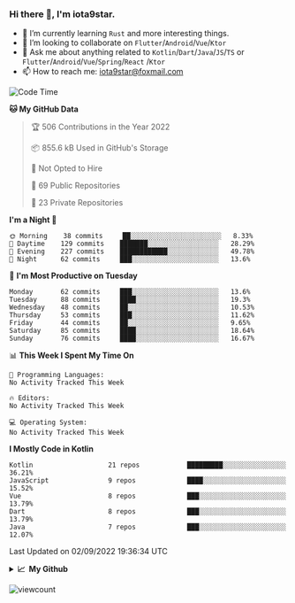 ### Hi there 👋, I'm iota9star.

- 🌱 I’m currently learning `Rust` and more interesting things.
- 👯 I’m looking to collaborate on `Flutter`/`Android`/`Vue`/`Ktor`
- 💬 Ask me about anything related to `Kotlin`/`Dart`/`Java`/`JS`/`TS` or `Flutter`/`Android`/`Vue`/`Spring`/`React`
  /`Ktor`
- 📫 How to reach me: [iota9star@foxmail.com](iota9star@foxmail.com)



<!--START_SECTION:waka-->
![Code Time](http://img.shields.io/badge/Code%20Time-3%2C090%20hrs%2054%20mins-blue)

**🐱 My GitHub Data** 

> 🏆 506 Contributions in the Year 2022
 > 
> 📦 855.6 kB Used in GitHub's Storage 
 > 
> 🚫 Not Opted to Hire
 > 
> 📜 69 Public Repositories 
 > 
> 🔑 23 Private Repositories  
 > 
**I'm a Night 🦉** 

```text
🌞 Morning    38 commits     ██░░░░░░░░░░░░░░░░░░░░░░░   8.33% 
🌆 Daytime    129 commits    ███████░░░░░░░░░░░░░░░░░░   28.29% 
🌃 Evening    227 commits    ████████████░░░░░░░░░░░░░   49.78% 
🌙 Night      62 commits     ███░░░░░░░░░░░░░░░░░░░░░░   13.6%

```
📅 **I'm Most Productive on Tuesday** 

```text
Monday       62 commits     ███░░░░░░░░░░░░░░░░░░░░░░   13.6% 
Tuesday      88 commits     ████░░░░░░░░░░░░░░░░░░░░░   19.3% 
Wednesday    48 commits     ██░░░░░░░░░░░░░░░░░░░░░░░   10.53% 
Thursday     53 commits     ███░░░░░░░░░░░░░░░░░░░░░░   11.62% 
Friday       44 commits     ██░░░░░░░░░░░░░░░░░░░░░░░   9.65% 
Saturday     85 commits     ████░░░░░░░░░░░░░░░░░░░░░   18.64% 
Sunday       76 commits     ████░░░░░░░░░░░░░░░░░░░░░   16.67%

```


📊 **This Week I Spent My Time On** 

```text
💬 Programming Languages: 
No Activity Tracked This Week

🔥 Editors: 
No Activity Tracked This Week

💻 Operating System: 
No Activity Tracked This Week

```

**I Mostly Code in Kotlin** 

```text
Kotlin                   21 repos            █████████░░░░░░░░░░░░░░░░   36.21% 
JavaScript               9 repos             ████░░░░░░░░░░░░░░░░░░░░░   15.52% 
Vue                      8 repos             ███░░░░░░░░░░░░░░░░░░░░░░   13.79% 
Dart                     8 repos             ███░░░░░░░░░░░░░░░░░░░░░░   13.79% 
Java                     7 repos             ███░░░░░░░░░░░░░░░░░░░░░░   12.07%

```



 Last Updated on 02/09/2022 19:36:34 UTC
<!--END_SECTION:waka-->

<details>
  <summary><b>📈&nbsp;&nbsp;My Github</b></summary>
  <br>
  <img src='https://github-profile-trophy.vercel.app/?username=iota9star'>
  <img src='https://bad-apple-github-readme.vercel.app/api?show_bg=1&username=iota9star&hide_title=true'>
  <img src='http://cr-skills-chart-widget.azurewebsites.net/api/api?username=iota9star'>
</details>


![viewcount](https://count.getloli.com/get/@iota9star?theme=rule34)
